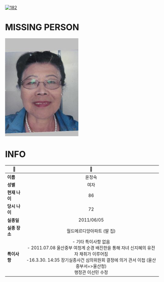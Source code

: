 [![182](https://img.shields.io/badge/%EC%8B%A4%EC%A2%85%EC%8B%A0%EA%B3%A0%EB%8A%94%20%EA%B5%AD%EB%B2%88%EC%97%86%EC%9D%B4-182-blue)](http://safe182.go.kr/index.do)

# MISSING PERSON

<img src="./missing_person.jpg">

# INFO

|🔑|💎|
|--|:--:|
|**이름**|윤정숙|
|**성별**|여자|
|**현재 나이**|86|
|**당시 나이**|72|
|**실종일**|2011/06/05|
|**실종 장소**|월드메르디앙아파트 (딸 집)|
|**특이사항**|- 기타 특이사항 없음</br>- 2011.07.08 울산중부 여청계 순경 배진한을 통해 자녀 신지혜의 유전자 채취가 이루어짐</br>-16.3.30. 14:35 장기실종사건 심의위원회 결정에 의거 관서 이첩 (울산중부서=>울산청)</br>   행정관 이선민 수정|
